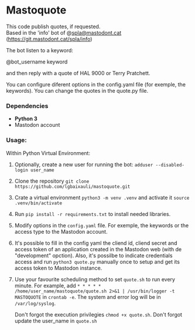 # Mastoquote

This code publish quotes, if requested.  
Based in the 'info' bot of @spla@mastodont.cat (https://git.mastodont.cat/spla/info)

The bot listen to a keyword:

@bot_username keyword

and then reply with a quote of HAL 9000 or Terry Pratchett.

You can configure diferent options in the config.yaml file (for exemple, the keywords). You can change the quotes in the quote.py file.

### Dependencies

-   **Python 3**
-   Mastodon account

### Usage:

Within Python Virtual Environment:

1. Optionally, create a new user for running the bot: `adduser --disabled-login user_name`

2. Clone the repository `git clone https://github.com/lgbaixauli/mastoquote.git` 

3. Crate a virtual environment `python3 -m venv .venv` and activate it `source .venv/bin/activate`

4. Run `pip install -r requirements.txt` to install needed libraries.  

5. Modify options in the `config.yaml` file. For exemple, the keywords or the access type to the Mastodon account.

6. It's possible to fill in the config yaml the cliend id, cliend secret and access token of an application created in the Mastodon web (with de "development" opction). Also, it's possilbe to indicate credentials access and run `python3 quote.py` manually once to setup and get its access token to Mastodon instance.

7. Use your favourite scheduling method to set `quote.sh` to run every minute. For example,  add  `* * * * * /home/user_name/mastoquote/quote.sh 2>&1 | /usr/bin/logger -t MASTOQUOTE` in `crontab -e`. The system and error log will be in `/var/log/syslog`. 

   Don't forgot the execution privilegies `chmod +x quote.sh`. 
   Don't forgot update the user_name in `quote.sh`